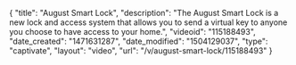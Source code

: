 {
    "title": "August Smart Lock",
    "description": "The August Smart Lock is a new lock and access system that allows you to send a virtual key to anyone you choose to have access to your home.",
    "videoid": "115188493",
    "date_created": "1471631287",
    "date_modified": "1504129037",
    "type": "captivate",
    "layout": "video",
    "url": "\/v\/august-smart-lock\/115188493"
}